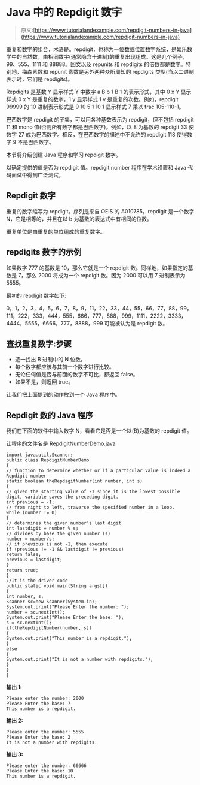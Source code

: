 # Java 中的 Repdigit 数字

> 原文:[https://www.tutorialandexample.com/repdigit-numbers-in-java](https://www.tutorialandexample.com/repdigit-numbers-in-java)

重复和数字的组合，术语是。repdigit，也称为一位数或位置数字系统，是娱乐数学中的自然数，由相同数字(通常隐含十进制)的重复出现组成。这是几个例子，99、555、1111 和 88888。回文以及 repunits 和 repdigits 的倍数都是数字。特别地，梅森素数和 repunit 素数是另外两种众所周知的 repdigits 类型(当以二进制表示时，它们是 repdigits)。

Repdigits 是基数 Y 显示样式 Y 中数字 a B b 1 B 1 的表示形式，其中 0 x Y 显示样式 0 x Y 是重复的数字，1 y 显示样式 1 y 是重复的次数。例如，repdigit 99999 的 10 进制表示形式是 9 10 5 1 10 1 显示样式 7 乘以 frac 105-110-1。

巴西数字是 repdigit 的子集，可以用各种基数表示为 repdigit，但不包括 repdigit 11 和 mono 值(否则所有数字都是巴西数字)。例如，以 8 为基数的 repdigit 33 使数字 27 成为巴西数字。相反，在巴西数字的描述中不允许的 repdigit 118 使得数字 9 不是巴西数字。

本节将介绍创建 Java 程序和学习 repdigit 数字。

以确定提供的值是否为 repdigit 值。repdigit number 程序在学术设置和 Java 代码面试中得到广泛测试。

## Repdigit 数字

重复的数字缩写为 repdigit。序列是来自 OEIS 的 A010785。repdigit 是一个数字 N，它是相等的，并且在以 b 为基数的表达式中有相同的位数。

重复单位是由重复的单位组成的重复数字。

## repdigits 数字的示例

如果数字 777 的基数是 10，那么它就是一个 repdigit 数。同样地，如果指定的基数是 7，那么 2000 将成为一个 repdigit 数。因为 2000 可以用 7 进制表示为 5555。

最初的 repdigit 数字如下:

0，1，2，3，4，5，6，7，8，9，11，22，33，44，55，66，77，88，99，111，222，333，444，555，666，777，888，999，1111，2222，3333，4444，5555，6666，777，8888，999 可能被认为是 repdigit 数。

## 查找重复数字:步骤

*   逐一找出 B 进制中的 N 位数。
*   每个数字都应该与其前一个数字进行比较。
*   无论任何值是否与前面的数字不可比，都返回 false。
*   如果不是，则返回 true。

让我们把上面提到的动作放到一个 Java 程序中。

## Repdigit 数的 Java 程序

我们在下面的软件中输入数字 N，看看它是否是一个以(B)为基数的 repdigit 值。

让程序的文件名是 RepdigitNumberDemo.java

```
import java.util.Scanner; 
public class RepdigitNumberDemo 
{ 
// function to determine whether or if a particular value is indeed a Repdigit number
static boolean theRepdigitNumber(int number, int s) 
{ 
// given the starting value of -1 since it is the lowest possible digit, variable saves the preceding digit.
int previous = -1; 
// from right to left, traverse the specified number in a loop.
while (number != 0) 
{ 
// determines the given number's last digit
int lastdigit = number % s; 
// divides by base the given number (s)
number = number/s; 
// if previous is not -1, then execute
if (previous != -1 && lastdigit != previous) 
return false; 
previous = lastdigit; 
} 
return true; 
} 
//It is the driver code 
public static void main(String args[]) 
{ 
int number, s;
Scanner sc=new Scanner(System.in); 
System.out.print("Please Enter the number: "); 
number = sc.nextInt();
System.out.print("Please Enter the base: "); 
s = sc.nextInt(); 
if(theRepdigitNumber(number, s)) 
{ 
System.out.print("This number is a repdigit."); 
} 
else 
{ 
System.out.print("It is not a number with repdigits."); 
} 
} 
} 
```

**输出 1:**

```
Please enter the number: 2000
Please Enter the base: 7
This number is a repdigit. 
```

**输出 2:**

```
Please enter the number: 5555
Please Enter the base: 2
It is not a number with repdigits. 
```

**输出 3:**

```
Please enter the number: 66666
Please Enter the base: 10
This number is a repdigit. 
```
